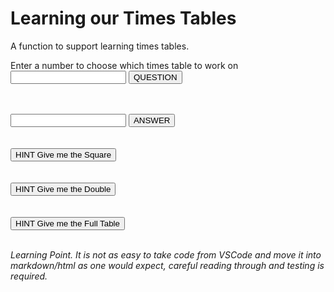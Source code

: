 # Learning our Times Tables

A function to support learning times tables.

Enter a number to choose which times table to work on
<input type="number" id="choice" name="choice"/> 
<input type="button" onclick="generateQuestion()" value="QUESTION"/>
<div id="theQuestion"><BR/></div>
<BR/>
<input type="number" id="response" name="response"/>
<input type="button" onclick="checkAnswer()" value="ANSWER"/>
<div id="theResponse"><BR/></div>
<BR/>
<input type="button" onclick="generateSquare()" value="HINT Give me the Square"/>
<div id="theSquare"><BR/></div>
<BR/>
<input type="button" onclick="generateDouble()" value="HINT Give me the Double"/>
<div id="theDouble"><BR/></div>
<BR/>
<input type="button" onclick="generateTable()" value = "HINT Give me the Full Table">
<div id="theTable"><BR/></div>

*Learning Point. It is not as easy to take code from VSCode and move it into markdown/html as one would expect, careful reading through and testing is required.*

<script>

let questionAnswer = "";

function generateQuestion() {
    let question = "";
    let answer = "";
    num1 = Number(document.getElementById("choice").value);
    num2 = Math.floor(Math.random() * 12);
    question = `${num1} x ${num2} = `;
    questionAnswer = num1*num2;
    document.getElementById("theQuestion").innerHTML = question;
};

function checkAnswer() {
    let message = "";
    let response = document.getElementById("response").value);
    if (response === questionAnswer) {
        message = `Congratulations, ${questionAnswer} is correct.`;
        document.getElementById("theResponse").innerHTML = message;
    }else{
        message = `Try looking at the full table to see where you went wrong`;
        document.getElementById("theResponse").innerHTML = message;
    };
};

function generateSquare() {
    let squared = "";
    num1 = Number(document.getElementById("choice").value);
    let square = num1*num1;
    squared = `Here is the square number to help you to count up or down...\n ${num1} x 
${num1} = ${square}`;
    document.getElementById("theSquare").innerHTML = squared;    
};

function generateDouble() {
    let double = "";
    num1 = Number(document.getElementById("choice").value);
    let lowTimesResult = 2* num1;
    double = `2 sets of ${num1} are ${lowTimesResult}\n (2 x ${num1} = ${lowTimesResult})`;
    document.getElementById("theDouble").innerHTML = double;
};

function generateTable() {
    let table = "";
    num1 = Number(document.getElementById("choice").value);
    for (let count = 0; count < 21; count++) {
        let answer = count*num1;
        table += `${count} x ${num1} = ${answer} <BR/>`;
    }
    document.getElementById("theTable").innerHTML = table;
}
</script>

